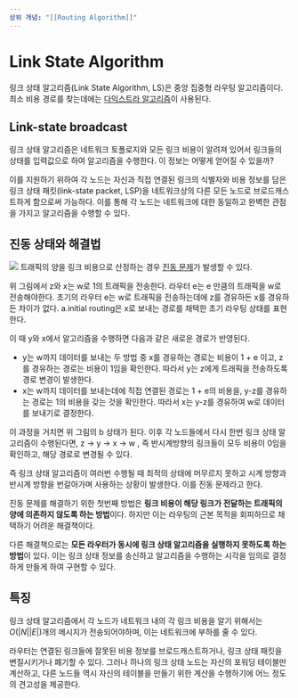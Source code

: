 ```yaml
---
상위 개념: "[[Routing Algorithm]]"
---
```

# Link State Algorithm
링크 상태 알고리즘(Link State Algorithm, LS)은 중앙 집중형 라우팅 알고리즘이다. 최소 비용 경로를 찾는데에는 [다익스트라 알고리즘](../../../Algorithm/Graph/Shortest%20Path/Dijkstra%20Algorithm.md)이 사용된다.

## Link-state broadcast
링크 상태 알고리즘은 네트워크 토폴로지와 모든 링크 비용이 알려져 있어서 링크들의 상태를 입력값으로 하여 알고리즘을 수행한다. 이 정보는 어떻게 얻어질 수 있을까?

이를 지원하기 위하여 각 노드는 자신과 직접 연결된 링크의 식별자와 비용 정보를 담은 링크 상태 패킷(link-state packet, LSP)을 네트워크상의 다른 모든 노드로 브로드캐스트하게 함으로써 가능하다. 이를 통해 각 노드는 네트워크에 대한 동일하고 완벽한 관점을 가지고 알고리즘을 수행할 수 있다.

## 진동 상태와 해결법
![](https://i.imgur.com/9pPdoT2.png)
트래픽의 양을 링크 비용으로 산정하는 경우 [진동 문제](Oscillation%20Problem)가 발생할 수 있다.

위 그림에서 z와 x는 w로 1의 트래픽을 전송한다. 라우터 e는 e 만큼의 트래픽을 w로 전송해야한다. 초기의 라우터 e는 w로 트래픽을 전송하는데에 z를 경유하든 x를 경유하든 차이가 없다. a.initial routing은 x로 보내는 경로를 채택한 초기 라우팅 상태를 표현한다.

이 때 y와 x에서 알고리즘을 수행하면 다음과 같은 새로운 경로가 반영된다.
* y는 w까지 데이터를 보내는 두 방법 중 x를 경유하는 경로는 비용이 1 + e 이고, z를 경유하는 경로는 비용이 1임을 확인한다. 따라서 y는 z에게 트래픽을 전송하도록 경로 변경이 발생한다.
* x는 w까지 데이터를 보내는데에 직접 연결된 경로는 1 + e의 비용을, y-z를 경유하는 경로는 1의 비용을 갖는 것을 확인한다. 따라서 x는 y-z를 경유하여 w로 데이터를 보내기로 결정한다.

이 과정을 거치면 위 그림의 b 상태가 된다. 이후 각 노드들에서 다시 한번 링크 상태 알고리즘이 수행된다면, z -> y -> x -> w , 즉 반시계방향의 링크들이 모두 비용이 0임을 확인하고, 해당 경로로 변경될 수 있다.

즉 링크 상태 알고리즘이 여러번 수행될 때 최적의 상태에 머무르지 못하고 시계 방향과 반시계 방향을 번갈아가며 사용하는 상황이 발생한다. 이를 진동 문제라고 한다.

진동 문제를 해결하기 위한 첫번째 방법은 **링크 비용이 해당 링크가 전달하는 트래픽의 양에 의존하지 않도록 하는 방법**이다. 하지만 이는 라우팅의 근본 목적을 회피하므로 채택하기 어려운 해결책이다.

다른 해결책으로는 **모든 라우터가 동시에 링크 상태 알고리즘을 실행하지 못하도록 하는 방법**이 있다. 이는 링크 상태 정보를 송신하고 알고리즘을 수행하는 시각을 임의로 결정하게 만들게 하여 구현할 수 있다.

## 특징
링크 상태 알고리즘에서 각 노드가 네트워크 내의 각 링크 비용을 알기 위해서는 $O(|N||E|)$개의 메시지가 전송되어야하며, 이는 네트워크에 부하를 줄 수 있다.

라우터는 연결된 링크들에 잘못된 비용 정보를 브로드캐스트하거나, 링크 상태 패킷을 변질시키거나 폐기할 수 있다. 그러나 하나의 링크 상태 노드는 자신의 포워딩 테이블만 계산하고, 다른 노드들 역시 자신의 테이블을 만들기 위한 계산을 수행하기에 어느 정도의 견고성을 제공한다.